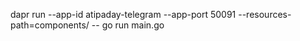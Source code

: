  dapr run --app-id atipaday-telegram --app-port 50091 --resources-path=components/ --  go run main.go